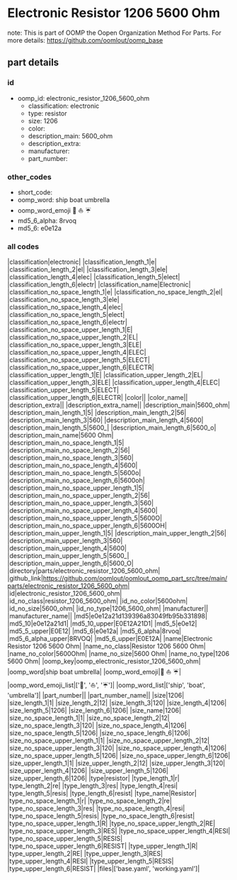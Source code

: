 # Electronic Resistor 1206 5600 Ohm  

note: This is part of OOMP the Oopen Organization Method For Parts. For more details: https://github.com/oomlout/oomp_base

##  part details





### id
* oomp_id: electronic_resistor_1206_5600_ohm
  * classification: electronic
  * type: resistor
  * size: 1206
  * color: 
  * description_main: 5600_ohm
  * description_extra: 
  * manufacturer: 
  * part_number: 

### other_codes
* short_code: 
* oomp_word: ship boat umbrella
* oomp_word_emoji :ship: :boat: :umbrella:
* md5_6_alpha: 8rvoq
* md5_6: e0e12a

### all codes 
|classification|electronic|
|classification_length_1|e|
|classification_length_2|el|
|classification_length_3|ele|
|classification_length_4|elec|
|classification_length_5|elect|
|classification_length_6|electr|
|classification_name|Electronic|
|classification_no_space_length_1|e|
|classification_no_space_length_2|el|
|classification_no_space_length_3|ele|
|classification_no_space_length_4|elec|
|classification_no_space_length_5|elect|
|classification_no_space_length_6|electr|
|classification_no_space_upper_length_1|E|
|classification_no_space_upper_length_2|EL|
|classification_no_space_upper_length_3|ELE|
|classification_no_space_upper_length_4|ELEC|
|classification_no_space_upper_length_5|ELECT|
|classification_no_space_upper_length_6|ELECTR|
|classification_upper_length_1|E|
|classification_upper_length_2|EL|
|classification_upper_length_3|ELE|
|classification_upper_length_4|ELEC|
|classification_upper_length_5|ELECT|
|classification_upper_length_6|ELECTR|
|color||
|color_name||
|description_extra||
|description_extra_name||
|description_main|5600_ohm|
|description_main_length_1|5|
|description_main_length_2|56|
|description_main_length_3|560|
|description_main_length_4|5600|
|description_main_length_5|5600_|
|description_main_length_6|5600_o|
|description_main_name|5600 Ohm|
|description_main_no_space_length_1|5|
|description_main_no_space_length_2|56|
|description_main_no_space_length_3|560|
|description_main_no_space_length_4|5600|
|description_main_no_space_length_5|5600o|
|description_main_no_space_length_6|5600oh|
|description_main_no_space_upper_length_1|5|
|description_main_no_space_upper_length_2|56|
|description_main_no_space_upper_length_3|560|
|description_main_no_space_upper_length_4|5600|
|description_main_no_space_upper_length_5|5600O|
|description_main_no_space_upper_length_6|5600OH|
|description_main_upper_length_1|5|
|description_main_upper_length_2|56|
|description_main_upper_length_3|560|
|description_main_upper_length_4|5600|
|description_main_upper_length_5|5600_|
|description_main_upper_length_6|5600_O|
|directory|parts/electronic_resistor_1206_5600_ohm|
|github_link|https://github.com/oomlout/oomlout_oomp_part_src/tree/main/parts/electronic_resistor_1206_5600_ohm|
|id|electronic_resistor_1206_5600_ohm|
|id_no_class|resistor_1206_5600_ohm|
|id_no_color|5600ohm|
|id_no_size|5600_ohm|
|id_no_type|1206_5600_ohm|
|manufacturer||
|manufacturer_name||
|md5|e0e12a21d139396a83049fb95b331898|
|md5_10|e0e12a21d1|
|md5_10_upper|E0E12A21D1|
|md5_5|e0e12|
|md5_5_upper|E0E12|
|md5_6|e0e12a|
|md5_6_alpha|8rvoq|
|md5_6_alpha_upper|8RVOQ|
|md5_6_upper|E0E12A|
|name|Electronic Resistor 1206 5600 Ohm|
|name_no_class|Resistor 1206 5600 Ohm|
|name_no_color|5600Ohm|
|name_no_size|5600 Ohm|
|name_no_type|1206 5600 Ohm|
|oomp_key|oomp_electronic_resistor_1206_5600_ohm|
|oomp_word|ship boat umbrella|
|oomp_word_emoji|:ship: :boat: :umbrella:|
|oomp_word_emoji_list|[':ship:', ':boat:', ':umbrella:']|
|oomp_word_list|['ship', 'boat', 'umbrella']|
|part_number||
|part_number_name||
|size|1206|
|size_length_1|1|
|size_length_2|12|
|size_length_3|120|
|size_length_4|1206|
|size_length_5|1206|
|size_length_6|1206|
|size_name|1206|
|size_no_space_length_1|1|
|size_no_space_length_2|12|
|size_no_space_length_3|120|
|size_no_space_length_4|1206|
|size_no_space_length_5|1206|
|size_no_space_length_6|1206|
|size_no_space_upper_length_1|1|
|size_no_space_upper_length_2|12|
|size_no_space_upper_length_3|120|
|size_no_space_upper_length_4|1206|
|size_no_space_upper_length_5|1206|
|size_no_space_upper_length_6|1206|
|size_upper_length_1|1|
|size_upper_length_2|12|
|size_upper_length_3|120|
|size_upper_length_4|1206|
|size_upper_length_5|1206|
|size_upper_length_6|1206|
|type|resistor|
|type_length_1|r|
|type_length_2|re|
|type_length_3|res|
|type_length_4|resi|
|type_length_5|resis|
|type_length_6|resist|
|type_name|Resistor|
|type_no_space_length_1|r|
|type_no_space_length_2|re|
|type_no_space_length_3|res|
|type_no_space_length_4|resi|
|type_no_space_length_5|resis|
|type_no_space_length_6|resist|
|type_no_space_upper_length_1|R|
|type_no_space_upper_length_2|RE|
|type_no_space_upper_length_3|RES|
|type_no_space_upper_length_4|RESI|
|type_no_space_upper_length_5|RESIS|
|type_no_space_upper_length_6|RESIST|
|type_upper_length_1|R|
|type_upper_length_2|RE|
|type_upper_length_3|RES|
|type_upper_length_4|RESI|
|type_upper_length_5|RESIS|
|type_upper_length_6|RESIST|
|files|['base.yaml', 'working.yaml']|
